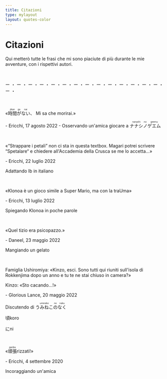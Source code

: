 ```yaml
---
title: Citazioni
type: mylayout
layout: quotes-color
---
```


# Citazioni

Qui metterò tutte le frasi che mi sono piaciute di più durante le mie avventure, con i rispettivi autori.

&nbsp;

<p class="center grechetta">ー ・ ー ・ ー ・ ー ・ ー ・ ー ・ ー ・ ー ・ ー ・ ー ・ ー ・ ー ・ ー ・ ー ・ ー ・ </p>

&nbsp;

«<ruby>時間<rp>(</rp><rt>jikan</rt><rp>)</rp>が<rp>(</rp><rt>ga</rt><rp>)</rp>ない<rp>(</rp><rt>nai</rt><rp>)</rp></ruby>、 Mi sa che morirai.»
<p class="right">- Ericchi, 17 agosto 2022 - Osservando un'amica giocare a <ruby>ナナシ<rp>(</rp><rt>nanashi</rt><rp>)</rp>ノ<rp>(</rp><rt>no</rt><rp>)</rp>ゲエム<rp>(</rp><rt>geemu</rt><rp>)</rp></p></ruby>

&nbsp;

«“Strappare i petali” non ci sta in questa textbox. Magari potrei scrivere “Spetalare“ e chiedere all'Accademia della Crusca se me lo accetta...»
<p class="right">- Ericchi, 22 luglio 2022</p>
<p class="right">Adattando Ib in italiano</p>

&nbsp;

«Klonoa è un gioco simile a Super Mario, ma con la traUma»
<p class="right">- Ericchi, 13 luglio 2022</p>
<p class="right">Spiegando Klonoa in poche parole</p>

&nbsp;

«Quel tizio era psicopazzo.»
<p class="right">- Daneel, 23 maggio 2022</p>
<p class="right">Mangiando un gelato</p>

&nbsp;

Famiglia Ushiromiya: «Kinzo, esci. Sono tutti qui riuniti sull'isola di Rokkenjima dopo un anno e tu te ne stai chiuso in camera?»

Kinzo: «Sto cacando...!»
<p class="right">- Glorious Lance, 20 maggio 2022</p>
<p class="right">Discutendo di <ruby>うみねこ<rp>(</rp><rt>umineko</rt><rp>)</rp>の<rp>(</rp><rt>no</rt><rp>)</rp>なく<rp>(</rp><rt>naku</rt><rp>)</rp></p>頃<rp>(</rp><rt>koro</rt><rp>)</rp></p></ruby>に<rp>(</rp><rt>ni</rt><rp>)</rp></p></p>

&nbsp;

«<ruby>頑張<rp>(</rp><rt>ganba</rt><rp>)</rp></ruby>rizzati!»
<p class="right">- Ericchi, 4 settembre 2020</p>
<p class="right">Incoraggiando un'amica</p>
